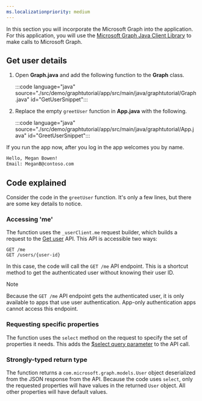 ```yaml
---
ms.localizationpriority: medium
---
```


<!-- markdownlint-disable MD041 -->

In this section you will incorporate the Microsoft Graph into the application. For this application, you will use the [Microsoft Graph Java Client Library](https://github.com/microsoftgraph/msgraph-sdk-java) to make calls to Microsoft Graph.

## Get user details

1. Open **Graph.java** and add the following function to the **Graph** class.

    :::code language="java" source="./src/demo/graphtutorial/app/src/main/java/graphtutorial/Graph.java" id="GetUserSnippet":::

1. Replace the empty `greetUser` function in **App.java** with the following.

    :::code language="java" source="./src/demo/graphtutorial/app/src/main/java/graphtutorial/App.java" id="GreetUserSnippet":::

If you run the app now, after you log in the app welcomes you by name.

```bash
Hello, Megan Bowen!
Email: MeganB@contoso.com
```

## Code explained

Consider the code in the `greetUser` function. It's only a few lines, but there are some key details to notice.

### Accessing 'me'

The function uses the `_userClient.me` request builder, which builds a request to the [Get user](/graph/api/user-get) API. This API is accessible two ways:

```http
GET /me
GET /users/{user-id}
```

In this case, the code will call the `GET /me` API endpoint. This is a shortcut method to get the authenticated user without knowing their user ID.

> [!NOTE]
> Because the `GET /me` API endpoint gets the authenticated user, it is only available to apps that use user authentication. App-only authentication apps cannot access this endpoint.

### Requesting specific properties

The function uses the `select` method on the request to specify the set of properties it needs. This adds the [$select query parameter](/graph/query-parameters#select-parameter) to the API call.

### Strongly-typed return type

The function returns a `com.microsoft.graph.models.User` object deserialized from the JSON response from the API. Because the code uses `select`, only the requested properties will have values in the returned `User` object. All other properties will have default values.
